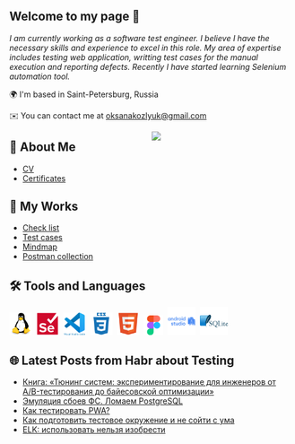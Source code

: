 ## Welcome to my page :wave: 

*I am currently working as a software test engineer. I believe I have the necessary skills and experience to excel in this role. My area of expertise includes testing web application, writting test cases for the manual execution and reporting defects. Recently I have started learning Selenium automation tool.*

🌍  I'm based in Saint-Petersburg, Russia

✉️  You can contact me at [oksanakozlyuk@gmail.com](mailto:oksanakozlyuk@gmail.com)

<p><img src="https://media.giphy.com/media/v1.Y2lkPTc5MGI3NjExNXRiYWFjdDF1ZmZiaDVseXQyY21icWh6aTVxNTk5MzM2ZzVmenFoeiZlcD12MV9pbnRlcm5hbF9naWZfYnlfaWQmY3Q9Zw/citBl9yPwnUOs/giphy.gif" align="right" width="250"/></p>
  
## :raising_hand: About Me

  + [CV](https://github.com/OksanaKZ/OksanaKZ/blob/main/QA%20Engineer_Kozlyuk%20Oksana.pdf)
  + [Certificates](https://github.com/OksanaKZ/My_Certificates/)

## :page_with_curl: My Works

  + [Check list](https://github.com/OksanaKZ/OksanaKZ/blob/main/checklists.xlsx)
  + [Test cases](https://github.com/OksanaKZ/OksanaKZ/blob/main/checklists.xlsx)
  + [Mindmap](https://github.com/OksanaKZ/OksanaKZ/blob/main/mindmap.png)
  + [Postman collection](https://github.com/OksanaKZ/Postman_Collection/blob/main/Petstore.postman_collection.json)

## :hammer_and_wrench: Tools and Languages
<div>
  <img src="https://github.com/devicons/devicon/blob/master/icons/linux/linux-original.svg" title="Linux" alt="Linux" width="40" height="40"/>&nbsp;
  <img src="https://github.com/devicons/devicon/blob/master/icons/selenium/selenium-original.svg" title="Selenium" alt="Selenium" width="40" height="40"/>&nbsp;
  <img src="https://github.com/devicons/devicon/blob/master/icons/vscode/vscode-original-wordmark.svg" title="Visual Studio Code" alt="Visual Studio Code" width="40" height="40"/>&nbsp;
  <img src="https://github.com/devicons/devicon/blob/master/icons/css3/css3-plain-wordmark.svg"  title="CSS3" alt="CSS" width="40" height="40"/>&nbsp;
  <img src="https://github.com/devicons/devicon/blob/master/icons/html5/html5-original.svg" title="HTML5" alt="HTML" width="40" height="40"/>&nbsp;
  <img src="https://github.com/devicons/devicon/blob/master/icons/figma/figma-original.svg" title="Figma" alt="Figma" width="35" height="35"/>&nbsp;
  <img src="https://github.com/devicons/devicon/blob/master/icons/androidstudio/androidstudio-plain-wordmark.svg" title="Android Studio" alt="Android Studio" width="50" height="50"/>&nbsp;
  <img src="https://github.com/devicons/devicon/blob/master/icons/sqlite/sqlite-original-wordmark.svg" title="SQLite"  alt="SQLite" width="50" height="50"/>&nbsp;
</div>

## :globe_with_meridians: Latest Posts from Habr about Testing
<!-- BLOG-POST-LIST:START -->
- [Книга: «Тюнинг систем: экспериментирование для инженеров от A/B-тестирования до байесовской оптимизации»](https://habr.com/ru/companies/piter/articles/823314/?utm_campaign=823314&utm_source=habrahabr&utm_medium=rss)
- [Эмуляция сбоев ФС. Ломаем PostgreSQL](https://habr.com/ru/articles/824376/?utm_campaign=824376&utm_source=habrahabr&utm_medium=rss)
- [Как тестировать PWA?](https://habr.com/ru/articles/824106/?utm_campaign=824106&utm_source=habrahabr&utm_medium=rss)
- [Как подготовить тестовое окружение и не сойти с ума](https://habr.com/ru/companies/sbermarket/articles/823342/?utm_campaign=823342&utm_source=habrahabr&utm_medium=rss)
- [ELK: использовать нельзя изобрести](https://habr.com/ru/companies/vk/articles/822391/?utm_campaign=822391&utm_source=habrahabr&utm_medium=rss)
<!-- BLOG-POST-LIST:END -->
